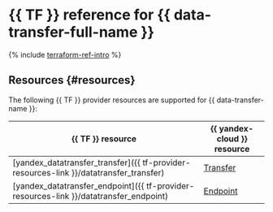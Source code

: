 # {{ TF }} reference for {{ data-transfer-full-name }}

{% include [terraform-ref-intro](../_includes/terraform-ref-intro.md) %}

## Resources {#resources}

The following {{ TF }} provider resources are supported for {{ data-transfer-name }}:

| **{{ TF }} resource** | **{{ yandex-cloud }} resource** |
| --- | --- |
| [yandex_datatransfer_transfer]({{ tf-provider-resources-link }}/datatransfer_transfer) | [Transfer](concepts/index.md#transfer) |
| [yandex_datatransfer_endpoint]({{ tf-provider-resources-link }}/datatransfer_endpoint) | [Endpoint](concepts/index.md#endpoint) |
